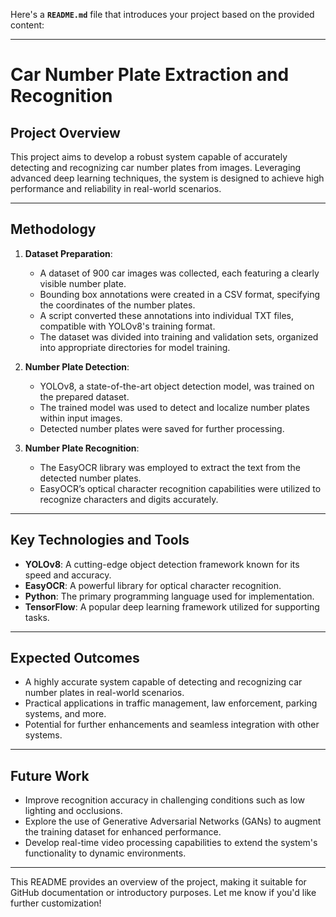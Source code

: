 Here's a **`README.md`** file that introduces your project based on the provided content:

---

# **Car Number Plate Extraction and Recognition**

## **Project Overview**
This project aims to develop a robust system capable of accurately detecting and recognizing car number plates from images. Leveraging advanced deep learning techniques, the system is designed to achieve high performance and reliability in real-world scenarios.

---

## **Methodology**
1. **Dataset Preparation**:
   - A dataset of 900 car images was collected, each featuring a clearly visible number plate.
   - Bounding box annotations were created in a CSV format, specifying the coordinates of the number plates.
   - A script converted these annotations into individual TXT files, compatible with YOLOv8's training format.
   - The dataset was divided into training and validation sets, organized into appropriate directories for model training.

2. **Number Plate Detection**:
   - YOLOv8, a state-of-the-art object detection model, was trained on the prepared dataset.
   - The trained model was used to detect and localize number plates within input images.
   - Detected number plates were saved for further processing.

3. **Number Plate Recognition**:
   - The EasyOCR library was employed to extract the text from the detected number plates.
   - EasyOCR’s optical character recognition capabilities were utilized to recognize characters and digits accurately.

---

## **Key Technologies and Tools**
- **YOLOv8**: A cutting-edge object detection framework known for its speed and accuracy.
- **EasyOCR**: A powerful library for optical character recognition.
- **Python**: The primary programming language used for implementation.
- **TensorFlow**: A popular deep learning framework utilized for supporting tasks.

---

## **Expected Outcomes**
- A highly accurate system capable of detecting and recognizing car number plates in real-world scenarios.
- Practical applications in traffic management, law enforcement, parking systems, and more.
- Potential for further enhancements and seamless integration with other systems.

---

## **Future Work**
- Improve recognition accuracy in challenging conditions such as low lighting and occlusions.
- Explore the use of Generative Adversarial Networks (GANs) to augment the training dataset for enhanced performance.
- Develop real-time video processing capabilities to extend the system's functionality to dynamic environments.

--- 

This README provides an overview of the project, making it suitable for GitHub documentation or introductory purposes. Let me know if you'd like further customization!
